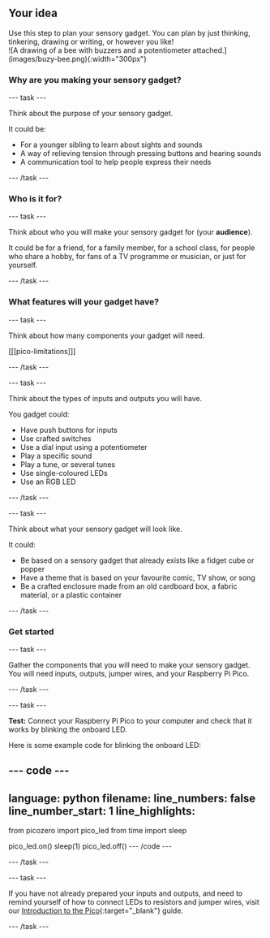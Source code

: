## Your idea

<div style="display: flex; flex-wrap: wrap">
<div style="flex-basis: 200px; flex-grow: 1; margin-right: 15px;">
Use this step to plan your sensory gadget. You can plan by just thinking, tinkering, drawing or writing, or however you like!  
</div>
<div>
![A drawing of a bee with buzzers and a potentiometer attached.](images/buzy-bee.png){:width="300px"}
</div>
</div>


### Why are you making your sensory gadget?

--- task ---

Think about the purpose of your sensory gadget. 

It could be:
+ For a younger sibling to learn about sights and sounds
+ A way of relieving tension through pressing buttons and hearing sounds
+ A communication tool to help people express their needs 

--- /task ---

### Who is it for?

--- task ---

Think about who you will make your sensory gadget for (your **audience**). 

It could be for a friend, for a family member, for a school class, for people who share a hobby, for fans of a TV programme or musician, or just for yourself.

--- /task ---

### What features will your gadget have?

--- task ---

Think about how many components your gadget will need. 

[[[pico-limitations]]]

--- /task ---

--- task ---

Think about the types of inputs and outputs you will have.

You gadget could:
+ Have push buttons for inputs
+ Use crafted switches
+ Use a dial input using a potentiometer
+ Play a specific sound
+ Play a tune, or several tunes
+ Use single-coloured LEDs
+ Use an RGB LED

--- /task ---

--- task ---

Think about what your sensory gadget will look like.

It could:

+ Be based on a sensory gadget that already exists like a fidget cube or popper
+ Have a theme that is based on your favourite comic, TV show, or song
+ Be a crafted enclosure made from an old cardboard box, a fabric material, or a plastic container

--- /task ---

### Get started

--- task ---

Gather the components that you will need to make your sensory gadget. You will need inputs, outputs, jumper wires, and your Raspberry Pi Pico.

--- /task ---

--- task ---

**Test:** Connect your Raspberry Pi Pico to your computer and check that it works by blinking the onboard LED.

Here is some example code for blinking the onboard LED:

--- code ---
---
language: python
filename: 
line_numbers: false
line_number_start: 1
line_highlights: 
---
from picozero import pico_led
from time import sleep

pico_led.on()
sleep(1)
pico_led.off()
--- /code ---

--- /task ---

--- task ---

If you have not already prepared your inputs and outputs, and need to remind yourself of how to connect LEDs to resistors and jumper wires, visit our [Introduction to the Pico](https://projects.raspberrypi.org/en/projects/introduction-to-the-pico){:target="_blank"} guide. 

--- /task ---


